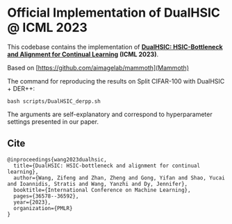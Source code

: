 # Official Implementation of DualHSIC @ ICML 2023

This codebase contains the implementation of **[DualHSIC: HSIC-Bottleneck and Alignment for Continual Learning](https://proceedings.mlr.press/v202/wang23ar.html) (ICML 2023)**.

Based on [https://github.com/aimagelab/mammoth](Mammoth)

The command for reproducing the results on Split CIFAR-100 with DualHSIC + DER++:
```
bash scripts/DualHSIC_derpp.sh
```
The arguments are self-explanatory and correspond to hyperparameter settings presented in our paper.

## Cite
```
@inproceedings{wang2023dualhsic,
  title={DualHSIC: HSIC-bottleneck and alignment for continual learning},
  author={Wang, Zifeng and Zhan, Zheng and Gong, Yifan and Shao, Yucai and Ioannidis, Stratis and Wang, Yanzhi and Dy, Jennifer},
  booktitle={International Conference on Machine Learning},
  pages={36578--36592},
  year={2023},
  organization={PMLR}
}
